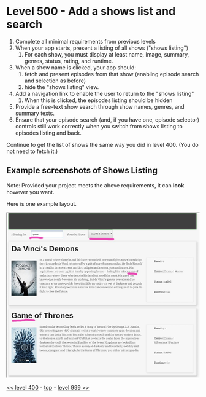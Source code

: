 # Level 500 - Add a shows list and search

1. Complete all minimal requirements from previous levels
1. When your app starts, present a listing of all shows ("shows listing")
    1. For each show, you must display at least name, image, summary, genres, status, rating, and runtime.
1. When a show name is clicked, your app should:
    1. fetch and present episodes from that show (enabling episode search and selection as before)
    1. hide the "shows listing" view.
1. Add a navigation link to enable the user to return to the "shows listing"
    1. When this is clicked, the episodes listing should be hidden
1. Provide a free-text show search through show names, genres, and summary texts.
1. Ensure that your episode search (and, if you have one, episode selector) controls still work correctly when you switch from shows listing to episodes listing and back.

Continue to get the list of shows the same way you did in level 400. (You do not need to fetch it.)

## Example screenshots of Shows Listing

Note: Provided your project meets the above requirements, it can **look** however you want.

Here is one example layout.

![example of level 500 showing a search of tv shows by name](./example-screenshots/example-shows-list-with-search.jpg)

[<< level 400](./level-400.md) - [top](./readme.md) - [level 999 >>](./level-999.md)
